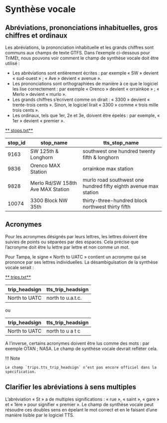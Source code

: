 # Synthèse vocale

## Abréviations, prononciations inhabituelles, gros chiffres et ordinaux 
 
 Les abréviations, la prononciation inhabituelle et les grands chiffres sont communs aux champs de texte GTFS. Dans l’exemple ci-dessous pour TriMEt, nous pouvons voir comment le champ de synthèse vocale doit être utilisé : 
 
 - Les abréviations sont entièrement écrites : par exemple « SW » devient « sud-ouest » ; « Ave » devient « avenue ». 
 - Les prononciations sont orthographiées de manière à ce que le logiciel les lise correctement : par exemple « Orenco » devient « orrainkoe ​​» ; « Merlo » devient « murlo ». 
 - Les grands chiffres s’écrivent comme on dirait : « 3300 » devient « trente-trois cents ». 
 Sinon, le logiciel lirait « 3300 » comme « trois mille trois cents ». 
 - Les ordinaux, tels que 1er, 2e et 3e, doivent être épelés : par exemple, « 1er » devient « premier ». 
 
 [** stops.txt**](../../reference/#stopstxt) 
 
| stop_id | stop_name | tts_stop_name |
| ---- | ---- | ---- |
| 9163 | SW 125th & Longhorn | southwest one hundred twenty fifth & longhorn |
| 9836 | Orenco MAX Station | orrainkoe max station |
| 9828 | Merlo Rd/SW 158th Ave MAX Station | murlo road southwest one hundred fifty eighth avenue max station |
| 10074 | 3300 Block NW 35th | thirty-three-hundred block northwest thirty fifth |
 
## Acronymes 
 
 Pour les acronymes désignés par leurs lettres, les lettres doivent être suivies de points ou séparées par des espaces. Cela précise que l’acronyme doit être lu lettre par lettre et non comme un mot. 
 
 Pour Tampa, le signe « North to UATC » contient un acronyme qui se prononce par ses lettres individuelles. La désambiguïsation de la synthèse vocale serait : 
 
 [** trips.txt**](../../reference/#tripstxt) 
 
| trip_headsign | tts_trip_headsign |
| ---- | ---- |
| North to UATC | north to u.a.t.c. |
 
 ou 
 
| trip_headsign | tts_trip_headsign |
| ---- | ---- |
| North to UATC | north to u a t c |
 
 A l’inverse, certains acronymes doivent être lus comme des mots : par exemple OTAN ; NASA. Le champ de synthèse vocale devrait refléter cela. 
 
!!! Note
 
    Le champ `trips.tts_trip_headsign` n’est pas encore officiel dans la spécification. 
 
## Clarifier les abréviations à sens multiples 
 
 L’abréviation « St » a de multiples significations : « rue », « saint », « gare » et « 1ère » pour signifier « premier ». Le champ de synthèse vocale peut résoudre ces doubles sens en épelant le mot correct et en le faisant d’une manière lisible par le logiciel TTS.